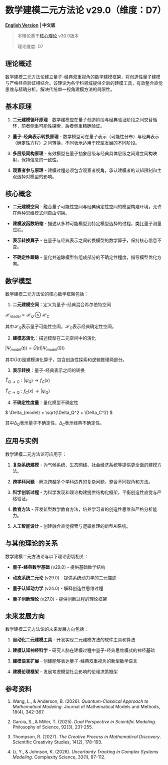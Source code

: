 # 数学建模二元方法论 v29.0（维度：D7）

**[English Version](formal_theory_mathematical_modeling_en.md) | 中文版**

> 本理论基于[核心理论](../core.md) v30.0版本
> 
> 理论维度: D7

## 理论概述

数学建模二元方法论建立量子-经典双重视角的数学建模框架，将创造性量子建模与严格经典验证相结合。该理论为各学科领域提供全新的建模工具，有效整合直觉思维与精确分析，解决传统单一视角建模方法的局限性。

## 基本原理

1. **二元建模循环原理** - 数学建模应在量子创造阶段与经典验证阶段之间交替循环，前者侧重可能性探索，后者侧重精确验证。

2. **量子-经典表示转换原理** - 数学模型可在量子表示（可能性分布）与经典表示（确定性方程）之间转换，不同表示适用于模型发展的不同阶段。

3. **多层级同构原理** - 有效模型在量子抽象层级与经典具体层级之间建立同构映射，保持信息的一致性。

4. **观察者参与原理** - 建模过程必须包含观察者视角，承认建模者的认知限制和主观选择对模型的影响。

## 核心概念

- **二元建模空间** - 融合量子可能性空间与经典确定性空间的模型构建环境，允许在两种思维模式间自由切换。

- **建模波函数坍缩** - 描述从多种可能模型到特定模型选择的过程，类比量子测量过程。

- **表示转换算子** - 在量子与经典表示之间转换模型的数学算子，保持核心信息不变。

- **不确定性跟踪** - 量化并追踪模型各组成部分的不确定性程度，指导模型优化方向。

## 数学模型

数学建模二元方法论的核心数学框架包括：

1. **二元建模空间**：定义为量子-经典混合希尔伯特空间

$`
\mathcal{H}_{model} = \mathcal{H}_Q \otimes \mathcal{H}_C
`$

其中$`\mathcal{H}_Q`$表示量子可能性空间，$`\mathcal{H}_C`$表示经典确定性空间。

2. **建模态演化**：描述模型在二元空间中的演化

$`
|\Psi_{model}(t)\rangle = \hat{U}(t) |\Psi_{model}(0)\rangle
`$

其中$`\hat{U}(t)`$是建模演化算子，包含创造性探索和逻辑推理两部分。

3. **表示转换**：量子-经典表示之间的转换

$`
\hat{T}_{Q\to C}: |\psi_Q\rangle \to f_C(x)
`$

$`
\hat{T}_{C\to Q}: f_C(x) \to |\psi_Q\rangle
`$

4. **不确定性度量**：量化模型不确定性

$`
\Delta_{model} = \sqrt{\Delta_Q^2 + \Delta_C^2}
`$

其中$`\Delta_Q`$表示量子不确定性，$`\Delta_C`$表示经典不确定性。

## 应用与实例

数学建模二元方法论可应用于：

1. **复杂系统建模** - 为气候系统、生态网络、社会经济系统等提供更全面的建模方法。

2. **跨学科问题** - 解决跨越多个学科边界的复杂问题，整合不同视角和方法。

3. **科学创新过程** - 为科学发现和理论构建提供结构化框架，平衡创造性直觉与严格验证。

4. **教育方法** - 开发新型数学教育方法，培养学习者的创造性思维和严格分析能力。

5. **人工智能设计** - 创建融合直觉探索与逻辑推理的新型AI系统。

## 与其他理论的关系

数学建模二元方法论与以下理论密切相关：

- **量子-经典数学基础** (v29.0) - 提供基础数学结构

- **动态系统二元论** (v29.0) - 提供系统动力学的二元描述

- **量子认知动力学** (v24.0) - 解释创造性思维过程

- **量子创新理论** (v27.0) - 提供创新过程的理论框架

## 未来发展方向

数学建模二元方法论的未来发展方向包括：

1. **自动化二元建模工具** - 开发实现二元建模方法的软件工具和算法

2. **建模认知神经科学** - 研究人脑在建模过程中量子-经典思维模式的神经基础

3. **建模语言扩展** - 创建能够表达量子-经典双重视角的新型数学语言

4. **建模伦理框架** - 发展考虑模型社会影响的伦理决策框架

## 参考资料

1. Wang, L., & Anderson, B. (2026). *Quantum-Classical Approach to Mathematical Modeling*. Journal of Mathematical Models and Methods, 18(4), 342-367.

2. Garcia, S., & Miller, T. (2025). *Dual Perspective in Scientific Modeling*. Philosophy of Science, 92(3), 231-255.

3. Thompson, R. (2027). *The Creative Process in Mathematical Discovery*. Scientific Creativity Studies, 14(2), 178-193.

4. Li, Y., & Johnson, K. (2026). *Uncertainty Tracking in Complex Systems Modeling*. Complexity Science, 33(1), 87-112.
